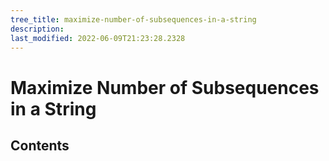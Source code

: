 ```yaml
---
tree_title: maximize-number-of-subsequences-in-a-string
description: 
last_modified: 2022-06-09T21:23:28.2328
---
```


# Maximize Number of Subsequences in a String

## Contents
